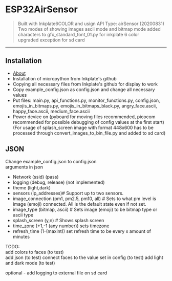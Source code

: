 # ESP32AirSensor

>Built with Inkplate6COLOR and usign API Type: airSensor (20200831)
Two modes of showing images ascii mode and bitmap mode
added characters to gfx_standard_font_01.py for inkplate 6 color  
upgraded exception for sd card

---

## Installation  
- [About](#about)
- Installation of micropython from Inkplate's github
- Copying all necessary files from Inkplate's github for display to work
- Copy example_config.json as config.json and change all necessary values
- Put files: main.py, api_functions.py, monitor_functions.py, config.json, emojis_in_bitmaps.py, emojis_in_bitmaps_black.py, angry_face.ascii, happy_face.ascii, medium_face.ascii
- Power device on (pyboard for moving files recommended, picocom recommended for possible debugging of config values at the first start)
  (For usage of splash_screen image with format 448x600 has to be processed through convert_images_to_bin_file.py and added to sd card)
## JSON
Change example_config.json to config.json  
arguments in json  
- Network (ssid) (pass)
- logging (debug, release) (not implemented)
- theme (light,dark)
- sensors (ip_addresses)# Support up to two sensors.
- image_connection (pm1, pm2.5, pm10, all) # Sets to what pm level is image (emoji) connected. All is the default state even if not set.
- image_type (bitmap, ascii) # Sets image (emoji) to be bitmap type or ascii type
- splash_screen (y,n) # Shows splash screen
- time_zone (+1,-1 (any number)) sets timezone
- refresh_time (1-(maxint)) set refresh time to be every x amount of minutes

TODO:  
add colors to faces (to test)  
add json (to test)
connect faces to the value set in config (to test)
add light and dark mode (to test)

[//]: # (add logging)
optional - add logging to external file on sd card